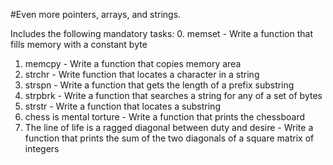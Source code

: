 #Even more pointers, arrays, and strings.

Includes the following mandatory tasks:
  0. memset - Write a function that fills memory with a constant byte
  1. memcpy - Write a function that copies memory area
  2. strchr - Write function that locates a character in a string
  3. strspn - Write a function that gets the length of a prefix substring
  4. strpbrk - Write a function that searches a string for any of a set of bytes
  5. strstr - Write a function that locates a substring
  6. chess is mental torture - Write a function that prints the chessboard
  7. The line of life is a ragged diagonal between duty and desire - Write a function that prints the sum of the two diagonals of a square matrix of integers
